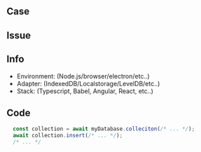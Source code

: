<!--
  !!!
  REMOVE EVERYTHING WRITTEN IN UPPERCASE BEFORE YOU CLICK SUBMIT
  !!!
-->

<!-- IMPORTANT:
  If you have a common question which cannot be solved with a PR, ask it at one of these places:
  - https://stackoverflow.com/
  - https://gitter.im/pubkey/rxdb

  If you have found a bug in RxDB, use this checklist so you can provide additional information for the maintainer
  https://github.com/pubkey/rxdb/blob/master/orga/bug-checklist.md
-->

<!-- DID YOU KNOW?
  Over 50% of our bug-issues are not bugs.
  When you reproduce the bug in our bug-template
  you do not have to wait for the maintainers answer
  and very likely solve your problem in the next 15 minutes.
  https://github.com/pubkey/rxdb/blob/master/test/unit/bug-report.test.js
-->

## Case
<!-- IS IT A BUG OR A REQUEST FOR A NEW FEATURE OR SOMETHING ELSE? -->

## Issue
<!-- DESCRIBE WHY YOU OPEN THIS ISSUE -->

## Info
  - Environment: (Node.js/browser/electron/etc..)
  - Adapter: (IndexedDB/Localstorage/LevelDB/etc..)
  - Stack: (Typescript, Babel, Angular, React, etc..)

## Code

```js
  const collection = await myDatabase.colleciton(/* ... */);
  await collection.insert(/* ... */);
  /* ... */
```

<!--
  IF YOU HAVE A BUG, WRITE CODE HERE TO REPRODUCE IT.
  BUGS WONT BE TOUCHED BY THE MAINTAINER UNTIL THERE IS SOME CODE!

  OPTIMALLY YOU SHOULD ADD A PULL-REQUEST WHICH REPRODUCES THE BUG
  BY MODIFYING THIS FILE: https://github.com/pubkey/rxdb/blob/master/test/unit/bug-report.test.js
-->
